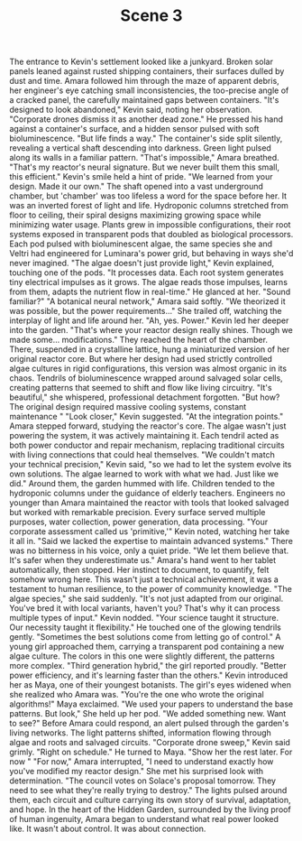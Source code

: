 ﻿---
chapter: 2
scene: 3
chapter_title: "THE WASTELAND CONNECTION"
chapter_slug: the-wasteland-connection
title: "Scene 3"
slug: ch02-sc03-the-wasteland-connection
order: 3
prev: ch02-sc02-the-wasteland-connection
next: ch02-sc04-the-wasteland-connection
word_count: 913
reading_time_min: 4
est_tokens: 1187
id: "64208679-04e9-4855-ae6c-85bec5201a84"
---

The entrance to Kevin's settlement looked like a junkyard. Broken solar panels leaned against rusted shipping containers, their surfaces dulled by dust and time. Amara followed him through the maze of apparent debris, her engineer's eye catching small inconsistencies, the too-precise angle of a cracked panel, the carefully maintained gaps between containers.
      "It's designed to look abandoned," Kevin said, noting her observation. "Corporate drones dismiss it as another dead zone." He pressed his hand against a container's surface, and a hidden sensor pulsed with soft bioluminescence. "But life finds a way."
      The container's side split silently, revealing a vertical shaft descending into darkness. Green light pulsed along its walls in a familiar pattern.
      "That's impossible," Amara breathed. "That's my reactor's neural signature. But we never built them this small, this efficient."
      Kevin's smile held a hint of pride. "We learned from your design. Made it our own." 
      The shaft opened into a vast underground chamber, but 'chamber' was too lifeless a word for the space before her. It was an inverted forest of light and life.
      Hydroponic columns stretched from floor to ceiling, their spiral designs maximizing growing space while minimizing water usage. Plants grew in impossible configurations, their root systems exposed in transparent pods that doubled as biological processors. Each pod pulsed with bioluminescent algae, the same species she and Veltri had engineered for Luminara's power grid, but behaving in ways she'd never imagined.
      "The algae doesn't just provide light," Kevin explained, touching one of the pods. "It processes data. Each root system generates tiny electrical impulses as it grows. The algae reads those impulses, learns from them, adapts the nutrient flow in real-time." He glanced at her. "Sound familiar?"
      "A botanical neural network," Amara said softly. "We theorized it was possible, but the power requirements..." She trailed off, watching the interplay of light and life around her.
      "Ah, yes. Power." Kevin led her deeper into the garden. "That's where your reactor design really shines. Though we made some... modifications."
      They reached the heart of the chamber. There, suspended in a crystalline lattice, hung a miniaturized version of her original reactor core. But where her design had used strictly controlled algae cultures in rigid configurations, this version was almost organic in its chaos. Tendrils of bioluminescence wrapped around salvaged solar cells, creating patterns that seemed to shift and flow like living circuitry.
      "It's beautiful," she whispered, professional detachment forgotten. "But how? The original design required massive cooling systems, constant maintenance "
      "Look closer," Kevin suggested. "At the integration points."
      Amara stepped forward, studying the reactor's core. The algae wasn't just powering the system, it was actively maintaining it. Each tendril acted as both power conductor and repair mechanism, replacing traditional circuits with living connections that could heal themselves.
      "We couldn't match your technical precision," Kevin said, "so we had to let the system evolve its own solutions. The algae learned to work with what we had. Just like we did."
      Around them, the garden hummed with life. Children tended to the hydroponic columns under the guidance of elderly teachers. Engineers no younger than Amara maintained the reactor with tools that looked salvaged but worked with remarkable precision. Every surface served multiple purposes, water collection, power generation, data processing.
      "Your corporate assessment called us 'primitive,'" Kevin noted, watching her take it all in. "Said we lacked the expertise to maintain advanced systems." There was no bitterness in his voice, only a quiet pride. "We let them believe that. It's safer when they underestimate us."
      Amara's hand went to her tablet automatically, then stopped. Her instinct to document, to quantify, felt somehow wrong here. This wasn't just a technical achievement, it was a testament to human resilience, to the power of community knowledge.
      "The algae species," she said suddenly. "It's not just adapted from our original. You've bred it with local variants, haven't you? That's why it can process multiple types of input."
      Kevin nodded. "Your science taught it structure. Our necessity taught it flexibility." He touched one of the glowing tendrils gently. "Sometimes the best solutions come from letting go of control."
      A young girl approached them, carrying a transparent pod containing a new algae culture. The colors in this one were slightly different, the patterns more complex.
      "Third generation hybrid," the girl reported proudly. "Better power efficiency, and it's learning faster than the others."
      Kevin introduced her as Maya, one of their youngest botanists. The girl's eyes widened when she realized who Amara was.
      "You're the one who wrote the original algorithms!" Maya exclaimed. "We used your papers to understand the base patterns. But look," She held up her pod. "We added something new. Want to see?"
      Before Amara could respond, an alert pulsed through the garden's living networks. The light patterns shifted, information flowing through algae and roots and salvaged circuits.
      "Corporate drone sweep," Kevin said grimly. "Right on schedule." He turned to Maya. "Show her the rest later. For now "
      "For now," Amara interrupted, "I need to understand exactly how you've modified my reactor design." She met his surprised look with determination. "The council votes on Solace's proposal tomorrow. They need to see what they're really trying to destroy."
      The lights pulsed around them, each circuit and culture carrying its own story of survival, adaptation, and hope. In the heart of the Hidden Garden, surrounded by the living proof of human ingenuity, Amara began to understand what real power looked like.
      It wasn't about control. It was about connection.
